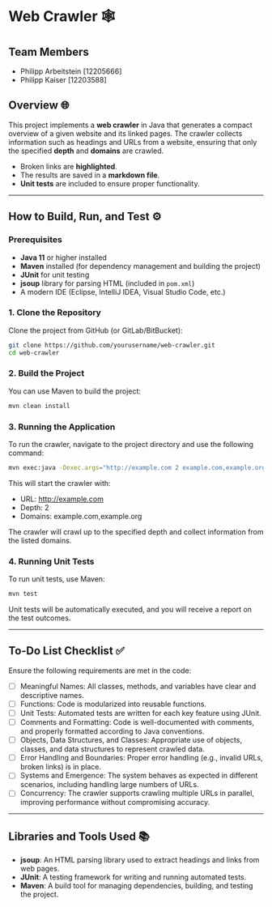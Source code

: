 # Web Crawler 🕸️

## Team Members
- Philipp Arbeitstein [12205666]
- Philipp Kaiser [12203588]

## Overview 🌐
This project implements a **web crawler** in Java that generates a compact overview of a given website and its linked pages. The crawler collects information such as headings and URLs from a website, ensuring that only the specified **depth** and **domains** are crawled.

- Broken links are **highlighted**.
- The results are saved in a **markdown file**.
- **Unit tests** are included to ensure proper functionality. 

---

## How to Build, Run, and Test ⚙️

### Prerequisites 
- **Java 11** or higher installed 
- **Maven** installed (for dependency management and building the project) 
- **JUnit** for unit testing 
- **jsoup** library for parsing HTML (included in `pom.xml`) 
- A modern IDE (Eclipse, IntelliJ IDEA, Visual Studio Code, etc.)


### 1. Clone the Repository 
Clone the project from GitHub (or GitLab/BitBucket):

```bash
git clone https://github.com/yourusername/web-crawler.git
cd web-crawler
```

### 2. Build the Project
You can use Maven to build the project:

```bash
mvn clean install
```

### 3. Running the Application
To run the crawler, navigate to the project directory and use the following command:

```bash
mvn exec:java -Dexec.args="http://example.com 2 example.com,example.org"
```

This will start the crawler with:
- URL: http://example.com
- Depth: 2
- Domains: example.com,example.org

The crawler will crawl up to the specified depth and collect information from the listed domains.


### 4. Running Unit Tests
To run unit tests, use Maven:

```bash
mvn test
```

Unit tests will be automatically executed, and you will receive a report on the test outcomes.


---
## To-Do List Checklist ✅
Ensure the following requirements are met in the code:
- [ ] Meaningful Names: All classes, methods, and variables have clear and descriptive names.
- [ ] Functions: Code is modularized into reusable functions.
- [ ] Unit Tests: Automated tests are written for each key feature using JUnit.
- [ ] Comments and Formatting: Code is well-documented with comments, and properly formatted according to Java conventions.
- [ ] Objects, Data Structures, and Classes: Appropriate use of objects, classes, and data structures to represent crawled data.
- [ ] Error Handling and Boundaries: Proper error handling (e.g., invalid URLs, broken links) is in place.
- [ ] Systems and Emergence: The system behaves as expected in different scenarios, including handling large numbers of URLs.
- [ ] Concurrency: The crawler supports crawling multiple URLs in parallel, improving performance without compromising accuracy.

---
## Libraries and Tools Used 📚
- **jsoup**: An HTML parsing library used to extract headings and links from web pages.
- **JUnit**: A testing framework for writing and running automated tests.
- **Maven**: A build tool for managing dependencies, building, and testing the project.

